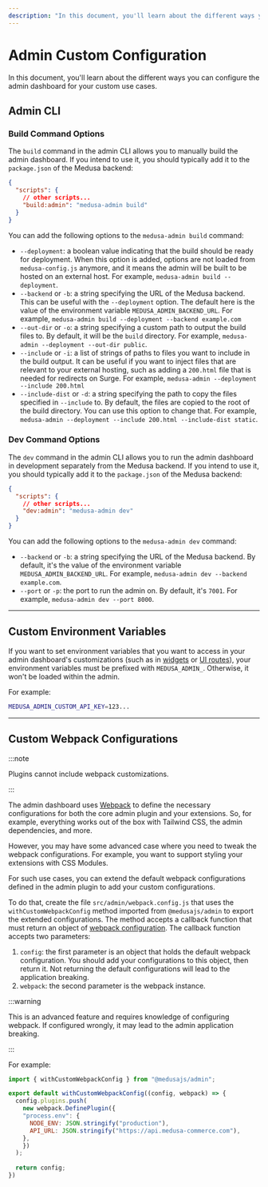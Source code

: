 ```yaml
---
description: "In this document, you'll learn about the different ways you can configure the admin dashboard for your custom use cases."
---
```


# Admin Custom Configuration

In this document, you'll learn about the different ways you can configure the admin dashboard for your custom use cases.

## Admin CLI

### Build Command Options

The `build` command in the admin CLI allows you to manually build the admin dashboard. If you intend to use it, you should typically add it to the `package.json` of the Medusa backend:

```json title=package.json
{
  "scripts": {
    // other scripts...
    "build:admin": "medusa-admin build"
  }
}
```

You can add the following options to the `medusa-admin build` command:

- `--deployment`: a boolean value indicating that the build should be ready for deployment. When this option is added, options are not loaded from `medusa-config.js` anymore, and it means the admin will be built to be hosted on an external host. For example, `medusa-admin build --deployment`.
- `--backend` or `-b`: a string specifying the URL of the Medusa backend. This can be useful with the `--deployment` option. The default here is the value of the environment variable `MEDUSA_ADMIN_BACKEND_URL`. For example, `medusa-admin build --deployment --backend example.com`
- `--out-dir` or `-o`: a string specifying a custom path to output the build files to. By default, it will be the `build` directory. For example, `medusa-admin --deployment --out-dir public`.
- `--include` or `-i`: a list of strings of paths to files you want to include in the build output. It can be useful if you want to inject files that are relevant to your external hosting, such as adding a `200.html` file that is needed for redirects on Surge. For example, `medusa-admin --deployment --include 200.html`
- `--include-dist` or `-d`: a string specifying the path to copy the files specified in `--include` to. By default, the files are copied to the root of the build directory. You can use this option to change that. For example, `medusa-admin --deployment --include 200.html --include-dist static`.

### Dev Command Options

The `dev` command in the admin CLI allows you to run the admin dashboard in development separately from the Medusa backend. If you intend to use it, you should typically add it to the `package.json` of the Medusa backend:

```json title=package.json
{
  "scripts": {
    // other scripts...
    "dev:admin": "medusa-admin dev"
  }
}
```

You can add the following options to the `medusa-admin dev` command:

- `--backend` or `-b`: a string specifying the URL of the Medusa backend. By default, it's the value of the environment variable `MEDUSA_ADMIN_BACKEND_URL`. For example, `medusa-admin dev --backend example.com`.
- `--port` or `-p`: the port to run the admin on. By default, it's `7001`. For example, `medusa-admin dev --port 8000`.

---

## Custom Environment Variables

If you want to set environment variables that you want to access in your admin dashboard's customizations (such as in [widgets](./widgets.md) or [UI routes](./routes.md)), your environment variables must be prefixed with `MEDUSA_ADMIN_`. Otherwise, it won't be loaded within the admin.

For example:

```bash
MEDUSA_ADMIN_CUSTOM_API_KEY=123...
```

---

## Custom Webpack Configurations

:::note

Plugins cannot include webpack customizations.

:::

The admin dashboard uses [Webpack](https://webpack.js.org/) to define the necessary configurations for both the core admin plugin and your extensions. So, for example, everything works out of the box with Tailwind CSS, the admin dependencies, and more.

However, you may have some advanced case where you need to tweak the webpack configurations. For example, you want to support styling your extensions with CSS Modules.

For such use cases, you can extend the default webpack configurations defined in the admin plugin to add your custom configurations.

To do that, create the file `src/admin/webpack.config.js` that uses the `withCustomWebpackConfig` method imported from `@medusajs/admin` to export the extended configurations. The method accepts a callback function that must return an object of [webpack configuration](https://webpack.js.org/configuration/). The callback function accepts two parameters:

1. `config`: the first parameter is an object that holds the default webpack configuration. You should add your configurations to this object, then return it. Not returning the default configurations will lead to the application breaking.
2. `webpack`: the second parameter is the webpack instance.

:::warning

This is an advanced feature and requires knowledge of configuring webpack. If configured wrongly, it may lead to the admin application breaking.

:::

For example:

```js title=src/admin/webpack.config.js
import { withCustomWebpackConfig } from "@medusajs/admin";

export default withCustomWebpackConfig((config, webpack) => {
  config.plugins.push(
    new webpack.DefinePlugin({
    "process.env": {
      NODE_ENV: JSON.stringify("production"),
      API_URL: JSON.stringify("https://api.medusa-commerce.com"),
    },
    })
  );
  
  return config;
})
```
